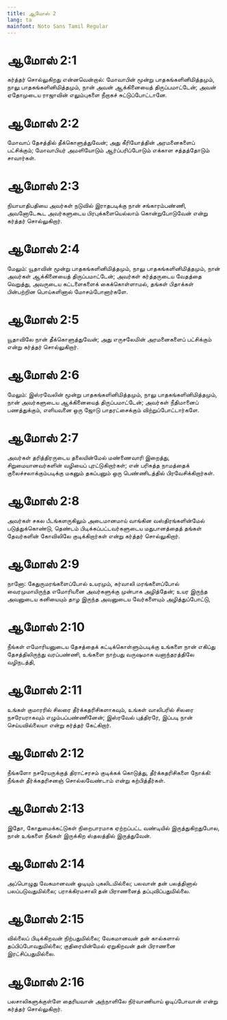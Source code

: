 ```yaml
---
title: ஆமோஸ் 2
lang: ta
mainfont: Noto Sans Tamil Regular
---
```


# ஆமோஸ் 2:1

கர்த்தர் சொல்லுகிறது என்னவென்றால்: மோவாபின் மூன்று பாதகங்களினிமித்தமும், நாலு பாதகங்களினிமித்தமும், நான் அவன் ஆக்கினையைத் திருப்பமாட்டேன்; அவன் ஏதோமுடைய ராஜாவின் எலும்புகளை நீறாகச் சுட்டுப்போட்டானே.

# ஆமோஸ் 2:2

மோவாப் தேசத்தில் தீக்கொளுத்துவேன்; அது கீரியோத்தின் அரமனைகளைப் பட்சிக்கும்; மோவாபியர் அமளியோடும் ஆர்ப்பரிப்போடும் எக்காள சத்தத்தோடும் சாவார்கள்.

# ஆமோஸ் 2:3

நியாயாதிபதியை அவர்கள் நடுவில் இராதபடிக்கு நான் சங்காரம்பண்ணி, அவனோடேகூட அவர்களுடைய பிரபுக்களையெல்லாம் கொன்றுபோடுவேன் என்று கர்த்தர் சொல்லுகிறார்.

# ஆமோஸ் 2:4

மேலும்: யூதாவின் மூன்று பாதகங்களினிமித்தமும், நாலு பாதகங்களினிமித்தமும், நான் அவர்கள் ஆக்கினையைத் திருப்பமாட்டேன்; அவர்கள் கர்த்தருடைய வேதத்தை வெறுத்து, அவருடைய கட்டளைகளைக் கைக்கொள்ளாமல், தங்கள் பிதாக்கள் பின்பற்றின பொய்களினால் மோசம்போனார்களே.

# ஆமோஸ் 2:5

யூதாவிலே நான் தீக்கொளுத்துவேன்; அது எருசலேமின் அரமனைகளைப் பட்சிக்கும் என்று கர்த்தர் சொல்லுகிறார்.

# ஆமோஸ் 2:6

மேலும்: இஸ்ரவேலின் மூன்று பாதகங்களினிமித்தமும், நாலு பாதகங்களினிமித்தமும், நான் அவர்களுடைய ஆக்கினையைத் திருப்பமாட்டேன்; அவர்கள் நீதிமானைப் பணத்துக்கும், எளியவனை ஒரு ஜோடு பாதரட்சைக்கும் விற்றுப்போட்டார்களே.

# ஆமோஸ் 2:7

அவர்கள் தரித்திரருடைய தலையின்மேல் மண்ணைவாரி இறைத்து, சிறுமையானவர்களின் வழியைப் புரட்டுகிறார்கள்; என் பரிசுத்த நாமத்தைக் குலைச்சலாக்கும்படிக்கு மகனும் தகப்பனும் ஒரு பெண்ணிடத்தில் பிரவேசிக்கிறார்கள்.

# ஆமோஸ் 2:8

அவர்கள் சகல பீடங்களருகிலும் அடைமானமாய் வாங்கின வஸ்திரங்களின்மேல் படுத்துக்கொண்டு, தெண்டம் பிடிக்கப்பட்டவர்களுடைய மதுபானத்தைத் தங்கள் தேவர்களின் கோவிலிலே குடிக்கிறார்கள் என்று கர்த்தர் சொல்லுகிறார்.

# ஆமோஸ் 2:9

நானோ: கேதுருமரங்களைப்போல் உயரமும், கர்வாலி மரங்களைப்போல் வைரமுமாயிருந்த எமோரியனை அவர்களுக்கு முன்பாக அழித்தேன்; உயர இருந்த அவனுடைய கனியையும் தாழ இருந்த அவனுடைய வேர்களையும் அழித்துப்போட்டு,

# ஆமோஸ் 2:10

நீங்கள் எமோரியனுடைய தேசத்தைக் கட்டிக்கொள்ளும்படிக்கு உங்களை நான் எகிப்து தேசத்திலிருந்து வரப்பண்ணி, உங்களை நாற்பது வருஷமாக வனாந்தரத்திலே வழிநடத்தி,

# ஆமோஸ் 2:11

உங்கள் குமாரரில் சிலரை தீர்க்கதரிசிகளாகவும், உங்கள் வாலிபரில் சிலரை நசரேயராகவும் எழும்பப்பண்ணினேன்; இஸ்ரவேல் புத்திரரே, இப்படி நான் செய்யவில்லையா என்று கர்த்தர் கேட்கிறார்.

# ஆமோஸ் 2:12

நீங்களோ நசரேயருக்குத் திராட்சரசம் குடிக்கக் கொடுத்து, தீர்க்கதரிசிகளை நோக்கி: நீங்கள் தீர்க்கதரிசனஞ் சொல்லவேண்டாம் என்று கற்பித்தீர்கள்.

# ஆமோஸ் 2:13

இதோ, கோதுமைக்கட்டுகள் நிறைபாரமாக ஏற்றப்பட்ட வண்டியில் இருத்துகிறதுபோல, நான் உங்களை நீங்கள் இருக்கிற ஸ்தலத்தில் இருத்துவேன்.

# ஆமோஸ் 2:14

அப்பொழுது வேகமானவன் ஓடியும் புகலிடமில்லை; பலவான் தன் பலத்தினால் பலப்படுவதுமில்லை; பராக்கிரமசாலி தன் பிராணனைத் தப்புவிப்பதுமில்லை.

# ஆமோஸ் 2:15

வில்லைப் பிடிக்கிறவன் நிற்பதுமில்லை; வேகமானவன் தன் கால்களால் தப்பிப்போவதுமில்லை; குதிரையின்மேல் ஏறுகிறவன் தன் பிராணனை இரட்சிப்பதுமில்லை.

# ஆமோஸ் 2:16

பலசாலிகளுக்குள்ளே தைரியவான் அந்நாளிலே நிர்வாணியாய் ஓடிப்போவான் என்று கர்த்தர் சொல்லுகிறார்.

